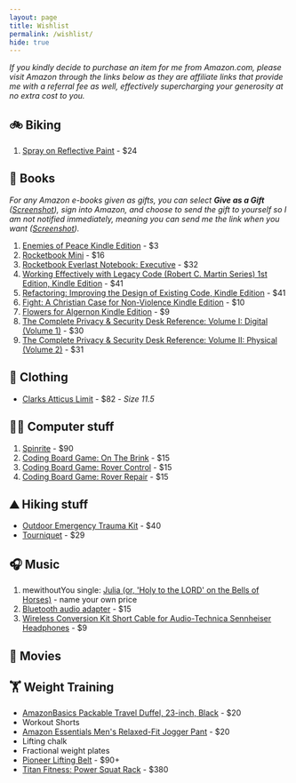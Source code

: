 ```yaml
---
layout: page
title: Wishlist
permalink: /wishlist/
hide: true
---
```


<!-- # Wishlist -->

_If you kindly decide to purchase an item for me from Amazon.com, please visit Amazon through the links below as they are affiliate links that provide me with a referral fee as well, effectively supercharging your generosity at no extra cost to you._

## 🚲 Biking
1. [Spray on Reflective Paint](https://amzn.to/2LsDtIJ) - $24

## 📖 Books
_For any Amazon e-books given as gifts, you can select **Give as a Gift** ([Screenshot](https://goo.gl/PgPwqF)), sign into Amazon, and choose to send the gift to yourself so I am not notified immediately, meaning you can send me the link when you want ([Screenshot](https://goo.gl/YY4Zxm))._
1. [Enemies of Peace Kindle Edition](https://amzn.to/2LNOPKO) - $3
2. [Rocketbook Mini](https://amzn.to/2NTawq0) - $16
3. [Rocketbook Everlast Notebook: Executive](https://amzn.to/2NVJuyA) - $32
4. [Working Effectively with Legacy Code (Robert C. Martin Series) 1st Edition, Kindle Edition](https://amzn.to/2JGUH3y) - $41
5. [Refactoring: Improving the Design of Existing Code, Kindle Edition](https://amzn.to/2zVn3Y4) - $41
6. [Fight: A Christian Case for Non-Violence Kindle Edition](https://amzn.to/2zQvbsJ) - $10
7. [Flowers for Algernon Kindle Edition](https://amzn.to/2L93D7h) - $9
8. [The Complete Privacy & Security Desk Reference: Volume I: Digital (Volume 1)](https://amzn.to/2K9E14R) - $30
9. [The Complete Privacy & Security Desk Reference: Volume II: Physical (Volume 2)](https://amzn.to/2OxqFCX) - $31

## 👕 Clothing
- [Clarks Atticus Limit](https://amzn.to/2uywJT8) - $82 - _Size 11.5_

## 👨‍💻 Computer stuff
1. [Spinrite](https://www.grc.com/x/ne.dll?ag0foyt2) - $90
2. [Coding Board Game: On The Brink](https://amzn.to/2JAFeBZ) - $15
3. [Coding Board Game: Rover Control](https://amzn.to/2O2DULG) - $15
4. [Coding Board Game: Rover Repair](https://www.target.com/p/coding-board-game-robot-repair/-/A-52123740#lnk=sametab) - $15

## ⛰️ Hiking stuff
- [Outdoor Emergency Trauma Kit](https://amzn.to/2zPpEms) - $40
- [Tourniquet](https://amzn.to/2Lu1Sxr) - $29

## 🎧 Music

1. mewithoutYou single: [Julia (or, 'Holy to the LORD' on the Bells of Horses)](https://mewithoutyou.bandcamp.com/track/julia-or-holy-to-the-lord-on-the-bells-of-horses) - name your own price
2. [Bluetooth audio adapter](https://www.amazon.com/dp/B008AGQMQC/_encoding=UTF8?coliid=ITG2845BNWPT6&colid=377WTGEIH9JPF) - $15
3. [ Wireless Conversion Kit Short Cable for Audio-Technica Sennheiser Headphones](https://www.amazon.com/dp/B01N0OA64P/_encoding=UTF8?coliid=I3MR30IIB1HRTF&colid=377WTGEIH9JPF) - $9

## 🍿 Movies

## 🏋️ Weight Training
- [AmazonBasics Packable Travel Duffel, 23-inch, Black](https://amzn.to/2uzkRQI) - $20
- Workout Shorts
- [Amazon Essentials Men's Relaxed-Fit Jogger Pant](https://amzn.to/2LoJfhy) - $20
- Lifting chalk
- Fractional weight plates
- [Pioneer Lifting Belt](https://generalleathercraft.com/product/pioneer-cut-10mm-thick-4-power-lifting-belt-copy/) - $90+
- [Titan Fitness: Power Squat Rack](https://amzn.to/2L6iHSZ) - $380

